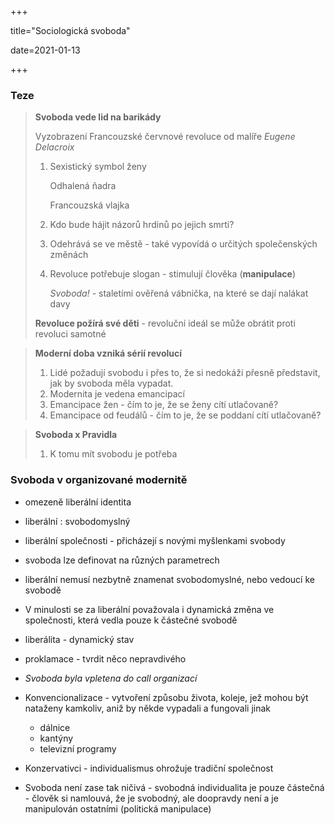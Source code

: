 +++

title="Sociologická svoboda"

date=2021-01-13

+++

### Teze

> **Svoboda vede lid na barikády** 
>
> Vyzobrazení Francouzské červnové revoluce od malíře *Eugene Delacroix*
>
> 1. Sexistický symbol ženy
>
>    Odhalená ňadra
>
>    Francouzská vlajka
>
> 2. Kdo bude hájit názorů hrdinů po jejich smrti?
>
> 3. Odehrává se ve městě - také vypovídá o určitých společenských změnách
>
> 4. Revoluce potřebuje slogan - stimulují člověka (**manipulace**)
>
>    *Svoboda!* - staletími ověřená vábnička, na které se dají nalákat davy
>
> **Revoluce požírá své děti** - revoluční ideál se může obrátit proti revoluci samotné

> **Moderní doba vzniká sérií revolucí**
>
> 1. Lidé požadují svobodu i přes to, že si nedokáži přesně představit, jak by svoboda měla vypadat.
> 2. Modernita je vedena emancipací
> 3. Emancipace žen - čím to je, že se ženy cítí utlačovaně?
> 4. Emancipace od feudálů - čím to je, že se poddaní cítí utlačovaně?

> **Svoboda x Pravidla**
>
> 1. K tomu mít svobodu je potřeba 

### Svoboda v organizované modernitě

- omezeně liberální identita
- liberální : svobodomyslný
- liberální společnosti - přicházejí s novými myšlenkami svobody
- svoboda lze definovat na různých parametrech
- liberální nemusí nezbytně znamenat svobodomyslné, nebo vedoucí ke svobodě
- V minulosti se za liberální považovala i dynamická změna ve společnosti, která vedla pouze k částečné svobodě
- liberálita - dynamický stav
- proklamace - tvrdit něco nepravdivého

- *Svoboda byla vpletena do call organizací*

- Konvencionalizace - vytvoření způsobu života, koleje, jež mohou být nataženy kamkoliv, aniž by někde vypadali a fungovali jinak

  - dálnice
  - kantýny
  - televizní programy

- Konzervativci - individualismus ohrožuje tradiční společnost

- Svoboda není zase tak ničivá - svobodná individualita je pouze částečná - člověk si namlouvá, že je svobodný, ale doopravdy není a je manipulován ostatními (politická manipulace)

  